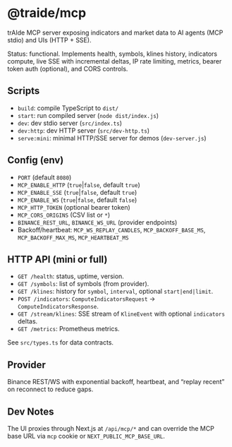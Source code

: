 # @traide/mcp

trAIde MCP server exposing indicators and market data to AI agents (MCP stdio) and UIs (HTTP + SSE).

Status: functional. Implements health, symbols, klines history, indicators compute, live SSE with incremental deltas, IP rate limiting, metrics, bearer token auth (optional), and CORS controls.

## Scripts
- `build`: compile TypeScript to `dist/`
- `start`: run compiled server (`node dist/index.js`)
- `dev`: dev stdio server (`src/index.ts`)
- `dev:http`: dev HTTP server (`src/dev-http.ts`)
- `serve:mini`: minimal HTTP/SSE server for demos (`dev-server.js`)

## Config (env)
- `PORT` (default `8080`)
- `MCP_ENABLE_HTTP` (`true`|`false`, default `true`)
- `MCP_ENABLE_SSE` (`true`|`false`, default `true`)
- `MCP_ENABLE_WS` (`true`|`false`, default `false`)
- `MCP_HTTP_TOKEN` (optional bearer token)
- `MCP_CORS_ORIGINS` (CSV list or `*`)
- `BINANCE_REST_URL`, `BINANCE_WS_URL` (provider endpoints)
- Backoff/heartbeat: `MCP_WS_REPLAY_CANDLES`, `MCP_BACKOFF_BASE_MS`, `MCP_BACKOFF_MAX_MS`, `MCP_HEARTBEAT_MS`

## HTTP API (mini or full)
- `GET /health`: status, uptime, version.
- `GET /symbols`: list of symbols (from provider).
- `GET /klines`: history for `symbol`, `interval`, optional `start|end|limit`.
- `POST /indicators`: `ComputeIndicatorsRequest` → `ComputeIndicatorsResponse`.
- `GET /stream/klines`: SSE stream of `KlineEvent` with optional `indicators` deltas.
- `GET /metrics`: Prometheus metrics.

See `src/types.ts` for data contracts.

## Provider
Binance REST/WS with exponential backoff, heartbeat, and “replay recent” on reconnect to reduce gaps.

## Dev Notes
The UI proxies through Next.js at `/api/mcp/*` and can override the MCP base URL via `mcp` cookie or `NEXT_PUBLIC_MCP_BASE_URL`.

